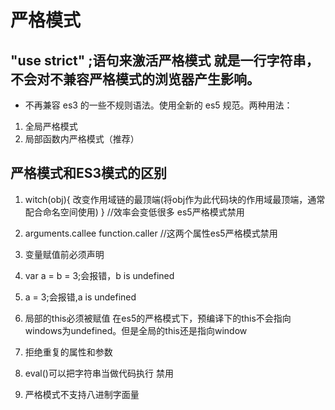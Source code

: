 # 严格模式

## "use strict" ;语句来激活严格模式   就是一行字符串，不会对不兼容严格模式的浏览器产生影响。

* 不再兼容 es3 的一些不规则语法。使用全新的 es5 规范。两种用法：

1. 全局严格模式
2. 局部函数内严格模式（推荐）

## 严格模式和ES3模式的区别

1. witch(obj){
    改变作用域链的最顶端(将obj作为此代码块的作用域最顶端，通常配合命名空间使用)
}  //效率会变低很多  es5严格模式禁用

2. arguments.callee  function.caller      //这两个属性es5严格模式禁用

3. 变量赋值前必须声明  

4. var a = b = 3;会报错，b is undefined
5. a = 3;会报错,a is undefined  

6. 局部的this必须被赋值  在es5的严格模式下，预编译下的this不会指向windows为undefined。但是全局的this还是指向window

7. 拒绝重复的属性和参数

8. eval()可以把字符串当做代码执行 禁用

9. 严格模式不支持八进制字面量
